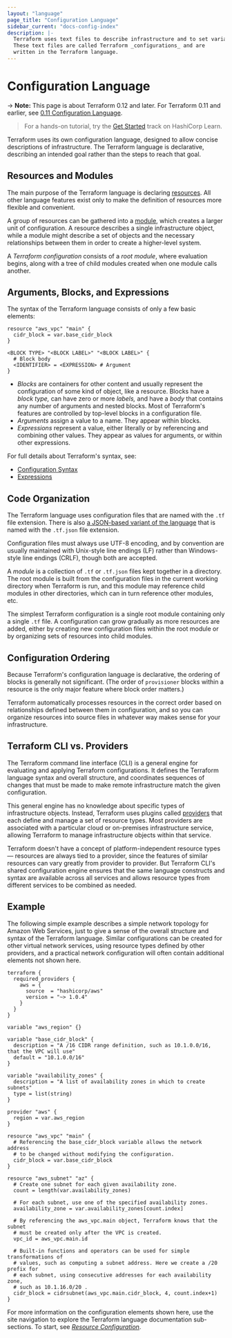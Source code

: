 ```yaml
---
layout: "language"
page_title: "Configuration Language"
sidebar_current: "docs-config-index"
description: |-
  Terraform uses text files to describe infrastructure and to set variables.
  These text files are called Terraform _configurations_ and are
  written in the Terraform language.
---
```


# Configuration Language

-> **Note:** This page is about Terraform 0.12 and later. For Terraform 0.11 and
earlier, see
[0.11 Configuration Language](../configuration-0-11/index.html).

> For a hands-on tutorial, try the [Get Started](https://learn.hashicorp.com/terraform/getting-started/intro?utm_source=WEBSITE&utm_medium=WEB_IO&utm_offer=ARTICLE_PAGE&utm_content=DOCS) track on HashiCorp Learn.

Terraform uses its own configuration language, designed to allow concise
descriptions of infrastructure. The Terraform language is declarative,
describing an intended goal rather than the steps to reach that goal.

## Resources and Modules

The main purpose of the Terraform language is declaring [resources](./resources.html).
All other language features exist only to make the definition of resources
more flexible and convenient.

A group of resources can be gathered into a [module](./modules.html),
which creates a larger unit of configuration. A resource describes a single
infrastructure object, while a module might describe a set of objects and the
necessary relationships between them in order to create a higher-level system.

A _Terraform configuration_ consists of a _root module_, where evaluation
begins, along with a tree of child modules created when one module calls
another.

## Arguments, Blocks, and Expressions

The syntax of the Terraform language consists of only a few basic elements:

```hcl
resource "aws_vpc" "main" {
  cidr_block = var.base_cidr_block
}

<BLOCK TYPE> "<BLOCK LABEL>" "<BLOCK LABEL>" {
  # Block body
  <IDENTIFIER> = <EXPRESSION> # Argument
}
```

- _Blocks_ are containers for other content and usually represent the
  configuration of some kind of object, like a resource. Blocks have a
  _block type,_ can have zero or more _labels,_ and have a _body_ that contains
  any number of arguments and nested blocks. Most of Terraform's features are
  controlled by top-level blocks in a configuration file.
- _Arguments_ assign a value to a name. They appear within blocks.
- _Expressions_ represent a value, either literally or by referencing and
  combining other values. They appear as values for arguments, or within other
  expressions.

For full details about Terraform's syntax, see:

- [Configuration Syntax](./syntax.html)
- [Expressions](./expressions.html)

## Code Organization

The Terraform language uses configuration files that are named with the `.tf`
file extension. There is also [a JSON-based variant of the language](./syntax-json.html)
that is named with the `.tf.json` file extension.

Configuration files must always use UTF-8 encoding, and by convention are
usually maintained with Unix-style line endings (LF) rather than Windows-style
line endings (CRLF), though both are accepted.

A _module_ is a collection of `.tf` or `.tf.json` files kept together in a
directory. The root module is built from the configuration files in the
current working directory when Terraform is run, and this module may reference
child modules in other directories, which can in turn reference other modules,
etc.

The simplest Terraform configuration is a single root module containing only
a single `.tf` file. A configuration can grow gradually as more resources
are added, either by creating new configuration files within the root module
or by organizing sets of resources into child modules.

## Configuration Ordering

Because Terraform's configuration language is declarative, the ordering of
blocks is generally not significant. (The order of `provisioner` blocks within a
resource is the only major feature where block order matters.)

Terraform automatically processes resources in the correct order based on
relationships defined between them in configuration, and so you can organize
resources into source files in whatever way makes sense for your infrastructure.

## Terraform CLI vs. Providers

The Terraform command line interface (CLI) is a general engine for evaluating
and applying Terraform configurations. It defines the Terraform language syntax
and overall structure, and coordinates sequences of changes that must be made to
make remote infrastructure match the given configuration.

This general engine has no knowledge about specific types of infrastructure
objects. Instead, Terraform uses plugins called
[providers](./providers.html) that each define and manage a
set of resource types. Most providers are associated with a particular cloud or
on-premises infrastructure service, allowing Terraform to manage infrastructure
objects within that service.

Terraform doesn't have a concept of platform-independent resource types
— resources are always tied to a provider, since the features of similar
resources can vary greatly from provider to provider. But Terraform CLI's shared
configuration engine ensures that the same language constructs and syntax are
available across all services and allows resource types from different services
to be combined as needed.

## Example

The following simple example describes a simple network topology for Amazon Web
Services, just to give a sense of the overall structure and syntax of the
Terraform language. Similar configurations can be created for other virtual
network services, using resource types defined by other providers, and a
practical network configuration will often contain additional elements not
shown here.

```hcl
terraform {
  required_providers {
    aws = {
      source  = "hashicorp/aws"
      version = "~> 1.0.4"
    }
  }
}

variable "aws_region" {}

variable "base_cidr_block" {
  description = "A /16 CIDR range definition, such as 10.1.0.0/16, that the VPC will use"
  default = "10.1.0.0/16"
}

variable "availability_zones" {
  description = "A list of availability zones in which to create subnets"
  type = list(string)
}

provider "aws" {
  region = var.aws_region
}

resource "aws_vpc" "main" {
  # Referencing the base_cidr_block variable allows the network address
  # to be changed without modifying the configuration.
  cidr_block = var.base_cidr_block
}

resource "aws_subnet" "az" {
  # Create one subnet for each given availability zone.
  count = length(var.availability_zones)

  # For each subnet, use one of the specified availability zones.
  availability_zone = var.availability_zones[count.index]

  # By referencing the aws_vpc.main object, Terraform knows that the subnet
  # must be created only after the VPC is created.
  vpc_id = aws_vpc.main.id

  # Built-in functions and operators can be used for simple transformations of
  # values, such as computing a subnet address. Here we create a /20 prefix for
  # each subnet, using consecutive addresses for each availability zone,
  # such as 10.1.16.0/20 .
  cidr_block = cidrsubnet(aws_vpc.main.cidr_block, 4, count.index+1)
}
```

For more information on the configuration elements shown here, use the
site navigation to explore the Terraform language documentation sub-sections.
To start, see [_Resource Configuration_](./resources.html).
